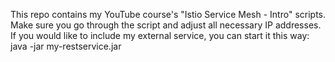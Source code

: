 This repo contains my YouTube course's "Istio Service Mesh - Intro" scripts. Make sure you go through the script and adjust all necessary IP addresses. If you would like to include my external service, you can start it this way:
java -jar my-restservice.jar